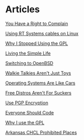 <title>Articles - Dave's World</title>

Articles
========

[You Have a Right to Complain](election-gatekeeping.html)

[Using RT Systems cables on Linux](rt-systems-linux.html)

[Why I Stopped Using the GPL](not-gpl.html)

[Living the Simple Life](simple-life.html)

[Switching to OpenBSD](openbsd.html)

[Walkie Talkies Aren't Just Toys](frs-test.html)

[Operating Systems Are Like Cars](like-cars.html)

[Free Distros Aren't For Suckers](free-distros.html)

[Use PGP Encryption](pgp.html)

[Everyone Should Code](everyone-should-code.html)

[Why I use the GPL](gpl.html)

[Arkansas CHCL Prohibited Places](ar-chcl.html)
